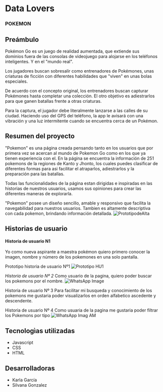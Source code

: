 # Data Lovers

### POKEMON

## Preámbulo

Pokémon Go es un juego de realidad aumentada, que extiende sus dominios fuera de las consolas de videojuego para alojarse en los teléfonos inteligentes. Y en el "mundo real".

Los jugadores buscan sobresalir como entrenadores de Pokémones, unas criaturas de ficción con diferentes habilidades que "viven" en unas bolas especiales.

De acuerdo con el concepto original, los entrenadores buscan capturar Pokémones hasta completar una colección. El otro objetivo es adiestrarlos para que ganen batallas frente a otras criaturas.

Para la captura, el jugador debe literalmente lanzarse a las calles de su ciudad. Haciendo uso del GPS del teléfono, la app le avisará con una vibración y una luz intermitente cuando se encuentra cerca de un Pokémon.



## Resumen del proyecto
"Pokemon" es una página creada pensando tanto en los usuarios que por primera vez se acercan al mundo de Pokemon Go como en los que ya tienen experiencia con el.
En la página se encuentra la información de 251 pokemons de la regiones de Kanto y Jhonto, los cuales puedes clasificar de diferentes formas para asi facilitar el atraparlos, adiestrarlos y la preparación para las batallas.

Todas las funcionalidades de la página estan dirigidas e inspiradas en las historias de nuestros usuarios, usamos sus opiniones para crear las diferentes maneras de explorarla.

"Pokemon" posee un diseño sencillo, amable y responsivo que facilita la navegabilidad  para nuestros usuarios.
Tambien es altamente descriptiva con cada pokemon, brindando información detallada.
![PrototipodeAlta](https://user-images.githubusercontent.com/105952350/202509232-5b81e3d9-cdc5-4a9a-8fdd-cc33afe0de05.png)

## Historias de usuario
#### Historia de usuario N1
Yo como nueva aspirante a maestra pokémon quiero primero conocer la imagen, nombre y número de los pokemones en una solo pantalla.

Prototipo historia de usuario Nº1
![Prototipo HU1](https://user-images.githubusercontent.com/105952350/202509314-20dc8a22-80b9-4634-9470-49f38bebfa0e.png)


*Historia de usuario Nº 2*
Como usuario de la pagina, quiero poder buscar los pokemons por el nombre.
![WhatsApp Image](https://user-images.githubusercontent.com/105952350/202508896-ad4354e2-6d83-4601-8389-ef622c1345fe.jpeg)

Historia de usuario Nº 3
Para facilitar mi busqueda y conocimiento de los pokemons me gustaria poder visualizarlos en orden alfabetico ascedente y descendente.

Historia de usuario Nº 4
Como usuaria de la pagina me gustaria poder filtrar los Pokemons por tipo
![WhatsApp Imag AM](https://user-images.githubusercontent.com/105952350/202508965-bed3357a-c125-4ed7-bd9b-a41a0540be2b.jpeg)

## Tecnologìas utilizadas
- Javascript
- CSS
- HTML

## Desarrolladoras

- Karla García
- Silvana Gonzalez
